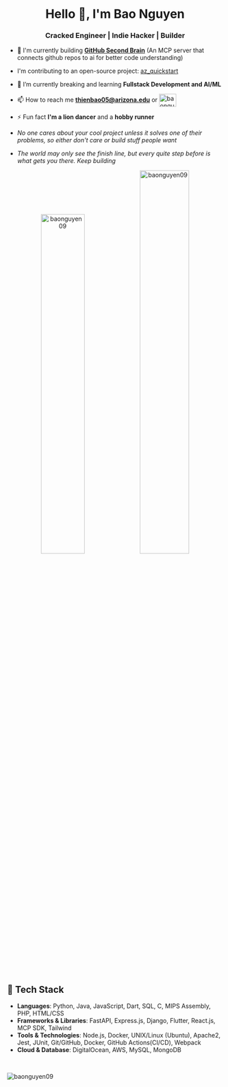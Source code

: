<h1 align="center">Hello 👋, I'm Bao Nguyen</h1> 
<h3 align="center">Cracked Engineer | Indie Hacker | Builder</h3>

- 🔭 I'm currently building [**GitHub Second Brain**](https://github.com/BaoNguyen09/github-second-brain) (An MCP server that connects github repos to ai for better code understanding)  

- I'm contributing to an open-source project: [az_quickstart](https://github.com/az-digital/az_quickstart/commits?author=BaoNguyen09)

- 🌱 I’m currently breaking and learning **Fullstack Development and AI/ML**

- 📫 How to reach me **thienbao05@arizona.edu** or <a href="https://linkedin.com/in/baonguyen05" target="blank"><img align="center" src="https://raw.githubusercontent.com/rahuldkjain/github-profile-readme-generator/master/src/images/icons/Social/linked-in-alt.svg" alt="baonguyen05" height="30" width="40" /></a>

- ⚡ Fun fact **I'm a lion dancer** and a **hobby runner**

- *No one cares about your cool project unless it solves one of their problems, so either don't care or build stuff people want*
- *The world may only see the finish line, but every quite step before is what gets you there. Keep building*

<p align="center">
  <img width="45%" src="https://github-readme-stats.vercel.app/api?username=baonguyen09&show_icons=true&locale=en&show=prs_merged_percentage&hide=issues&rank_icon=percentile" alt="baonguyen09" />
  <img width="47.8%" src="https://github-readme-streak-stats.herokuapp.com/?user=baonguyen09&" alt="baonguyen09" />
</p>

## 🌱 Tech Stack

- **Languages**: Python, Java, JavaScript, Dart, SQL, C, MIPS Assembly, PHP, HTML/CSS 
- **Frameworks & Libraries**: FastAPI, Express.js, Django, Flutter, React.js, MCP SDK, Tailwind 
- **Tools & Technologies**: Node.js, Docker, UNIX/Linux (Ubuntu), Apache2, Jest, JUnit, Git/GitHub, Docker, GitHub Actions(CI/CD), Webpack
- **Cloud & Database**: DigitalOcean, AWS, MySQL, MongoDB

<!-- ![Top Langs](https://github-readme-stats.vercel.app/api/top-langs/?username=baonguyen09&layout=compact&hide=html,css,scss,") -->

<br>
<p align="left"> <img src="https://komarev.com/ghpvc/?username=baonguyen09&label=Profile+Views&color=0e75b6&style=for-the-badge&abbreviated=true" alt="baonguyen09" /> </p>
